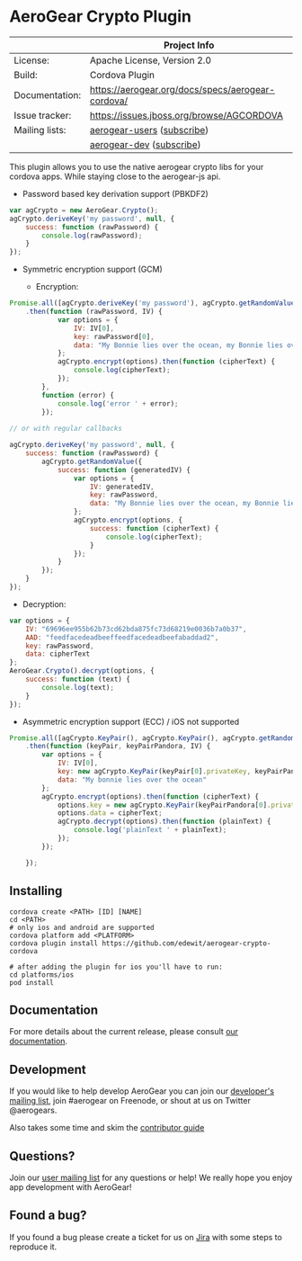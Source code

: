 AeroGear Crypto Plugin
======================

|                 | Project Info  |
| --------------- | ------------- |
| License:        | Apache License, Version 2.0  |
| Build:          | Cordova Plugin  |
| Documentation:  | https://aerogear.org/docs/specs/aerogear-cordova/  |
| Issue tracker:  | https://issues.jboss.org/browse/AGCORDOVA  |
| Mailing lists:  | [aerogear-users](http://aerogear-users.1116366.n5.nabble.com/) ([subscribe](https://lists.jboss.org/mailman/listinfo/aerogear-users))  |
|                 | [aerogear-dev](http://aerogear-dev.1069024.n5.nabble.com/) ([subscribe](https://lists.jboss.org/mailman/listinfo/aerogear-dev))  |

This plugin allows you to use the native aerogear crypto libs for your cordova apps. While staying close to the aerogear-js api.

* Password based key derivation support (PBKDF2)

```js
var agCrypto = new AeroGear.Crypto();
agCrypto.deriveKey('my password', null, {
    success: function (rawPassword) {
        console.log(rawPassword);
    }
});
```

* Symmetric encryption support (GCM)

    * Encryption:

```js
Promise.all([agCrypto.deriveKey('my password'), agCrypto.getRandomValue()])
    .then(function (rawPassword, IV) {
            var options = {
                IV: IV[0],
                key: rawPassword[0],
                data: "My Bonnie lies over the ocean, my Bonnie lies over the sea"
            };
            agCrypto.encrypt(options).then(function (cipherText) {
                console.log(cipherText);
            });
        },
        function (error) {
            console.log('error ' + error);
        });
        
// or with regular callbacks

agCrypto.deriveKey('my password', null, {
    success: function (rawPassword) {
        agCrypto.getRandomValue({
            success: function (generatedIV) {
                var options = {
                    IV: generatedIV,
                    key: rawPassword,
                    data: "My Bonnie lies over the ocean, my Bonnie lies over the sea"
                };
                agCrypto.encrypt(options, {
                    success: function (cipherText) {
                        console.log(cipherText);
                    }
                });
            }
        });
    }
});
```

  * Decryption:

```js
var options = {
    IV: "69696ee955b62b73cd62bda875fc73d68219e0036b7a0b37",
    AAD: "feedfacedeadbeeffeedfacedeadbeefabaddad2",
    key: rawPassword,
    data: cipherText
};
AeroGear.Crypto().decrypt(options, {
    success: function (text) {
        console.log(text);
    }
});
```

* Asymmetric encryption support (ECC) / iOS not supported

```js
Promise.all([agCrypto.KeyPair(), agCrypto.KeyPair(), agCrypto.getRandomValue()])
    .then(function (keyPair, keyPairPandora, IV) {
        var options = {
            IV: IV[0],
            key: new agCrypto.KeyPair(keyPair[0].privateKey, keyPairPandora[0].publicKey),
            data: "My bonnie lies over the ocean"
        };
        agCrypto.encrypt(options).then(function (cipherText) {
            options.key = new agCrypto.KeyPair(keyPairPandora[0].privateKey, keyPair[0].publicKey);
            options.data = cipherText;
            agCrypto.decrypt(options).then(function (plainText) {
                console.log('plainText ' + plainText);
            });
        });

    });

```

## Installing

```
cordova create <PATH> [ID] [NAME]
cd <PATH>
# only ios and android are supported
cordova platform add <PLATFORM>
cordova plugin install https://github.com/edewit/aerogear-crypto-cordova

# after adding the plugin for ios you'll have to run:
cd platforms/ios
pod install

```

## Documentation

For more details about the current release, please consult [our documentation](https://aerogear.org/docs/specs/aerogear-cordova/).

## Development

If you would like to help develop AeroGear you can join our [developer's mailing list](https://lists.jboss.org/mailman/listinfo/aerogear-dev), join #aerogear on Freenode, or shout at us on Twitter @aerogears.

Also takes some time and skim the [contributor guide](http://aerogear.org/docs/guides/Contributing/)

## Questions?

Join our [user mailing list](https://lists.jboss.org/mailman/listinfo/aerogear-users) for any questions or help! We really hope you enjoy app development with AeroGear!

## Found a bug?

If you found a bug please create a ticket for us on [Jira](https://issues.jboss.org/browse/AGCORDOVA) with some steps to reproduce it.

